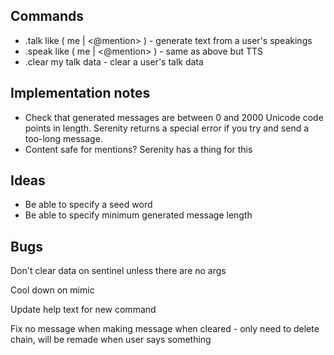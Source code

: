 ## Commands
- .talk like ( me | <@mention> ) - generate text from a user's speakings
- .speak like ( me | <@mention> ) - same as above but TTS
- .clear my talk data - clear a user's talk data

## Implementation notes
- Check that generated messages are between 0 and 2000 Unicode code points in length. Serenity returns a special error if you try and send a too-long message.
- Content safe for mentions? Serenity has a thing for this

## Ideas
- Be able to specify a seed word
- Be able to specify minimum generated message length

## Bugs
Don't clear data on sentinel unless there are no args

Cool down on mimic

Update help text for new command

Fix no message when making message when cleared - only need to delete chain, will be remade when user says something
